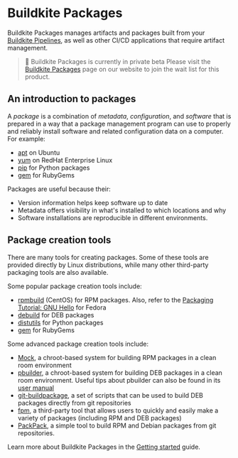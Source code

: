# Buildkite Packages

Buildkite Packages manages artifacts and packages built from your [Buildkite Pipelines](/docs/pipelines), as well as other CI/CD applications that require artifact management.

> 📘 Buildkite Packages is currently in private beta
> Please visit the [Buildkite Packages](https://buildkite.com/packages) page on our website to join the wait list for this product.

## An introduction to packages

A _package_ is a combination of _metadata_, _configuration_, and _software_ that is prepared in a way that a package management program can use to properly and reliably install software and related configuration data on a computer. For example:

- [apt](https://help.ubuntu.com/community/Repositories/CommandLine) on Ubuntu
- [yum](https://access.redhat.com/site/documentation/en-US/Red_Hat_Enterprise_Linux/5/html/Deployment_Guide/c1-yum.html) on RedHat Enterprise Linux
- [pip](https://pip.pypa.io/) for Python packages
- [gem](http://guides.rubygems.org/) for RubyGems

Packages are useful because their:

- Version information helps keep software up to date
- Metadata offers visibility in what's installed to which locations and why
- Software installations are reproducible in different environments.

## Package creation tools

There are many tools for creating packages. Some of these tools are provided directly by Linux distributions, while many other third-party packaging tools are also available.

Some popular package creation tools include:

- [rpmbuild](http://wiki.centos.org/HowTos/SetupRpmBuildEnvironment) (CentOS) for RPM packages. Also, refer to the [Packaging Tutorial: GNU Hello](https://docs.fedoraproject.org/en-US/package-maintainers/Packaging_Tutorial_GNU_Hello/) for Fedora
- [debuild](https://wiki.debian.org/Packaging/Intro) for DEB packages
- [distutils](https://docs.python.org/2/distutils/builtdist.html) for Python packages
- [gem](http://guides.rubygems.org/make-your-own-gem/) for RubyGems

Some advanced package creation tools include:

- [Mock](https://rpm-software-management.github.io/mock/), a chroot-based system for building RPM packages in a clean room environment
- [pbuilder](https://wiki.ubuntu.com/PbuilderHowto), a chroot-based system for building DEB packages in a clean room environment. Useful tips about pbuilder can also be found in its [user manual](http://www.netfort.gr.jp/~dancer/software/pbuilder-doc/pbuilder-doc.html)
- [git-buildpackage](http://honk.sigxcpu.org/projects/git-buildpackage/manual-html/gbp.html), a set of scripts that can be used to build DEB packages directly from git repositories
- [fpm](https://github.com/jordansissel/fpm), a third-party tool that allows users to quickly and easily make a variety of packages (including RPM and DEB packages)
- [PackPack](https://github.com/packpack/packpack), a simple tool to build RPM and Debian packages from git repositories.

Learn more about Buildkite Packages in the [Getting started](/docs/packages/getting-started) guide.
